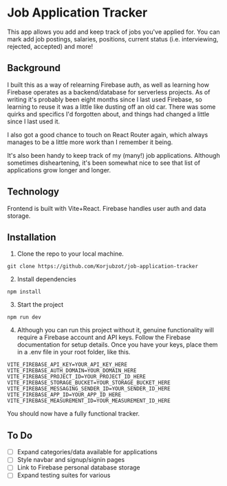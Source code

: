 # Job Application Tracker

This app allows you add and keep track of jobs you've applied for. You can mark add job postings, salaries, positions, current status (i.e. interviewing, rejected, accepted) and more!

## Background

I built this as a way of relearning Firebase auth, as well as learning how Firebase operates as a backend/database for serverless projects. As of writing it's probably been eight months since I last used Firebase, so learning to reuse it was a little like dusting off an old car. There was some quirks and specifics I'd forgotten about, and things had changed a little since I last used it.

I also got a good chance to touch on React Router again, which always manages to be a little more work than I remember it being.

It's also been handy to keep track of my (many!) job applications. Although sometimes disheartening, it's been somewhat nice to see that list of applications grow longer and longer.

## Technology

Frontend is built with Vite+React. Firebase handles user auth and data storage.

## Installation

1. Clone the repo to your local machine.

```
git clone https://github.com/Korjubzot/job-application-tracker
```

2. Install dependencies

```
npm install
```

3. Start the project

```
npm run dev
```

4. Although you can run this project without it, genuine functionality will require a Firebase account and API keys. Follow the Firebase documentation for setup details. Once you have your keys, place them in a .env file in your root folder, like this.

```
VITE_FIREBASE_API_KEY=YOUR_API_KEY_HERE
VITE_FIREBASE_AUTH_DOMAIN=YOUR_DOMAIN_HERE
VITE_FIREBASE_PROJECT_ID=YOUR_PROJECT_ID_HERE
VITE_FIREBASE_STORAGE_BUCKET=YOUR_STORAGE_BUCKET_HERE
VITE_FIREBASE_MESSAGING_SENDER_ID=YOUR_SENDER_ID_HERE
VITE_FIREBASE_APP_ID=YOUR_APP_ID_HERE
VITE_FIREBASE_MEASUREMENT_ID=YOUR_MEASUREMENT_ID_HERE
```

You should now have a fully functional tracker.

## To Do

- [ ] Expand categories/data available for applications
- [ ] Style navbar and signup/signin pages
- [ ] Link to Firebase personal database storage
- [ ] Expand testing suites for various
